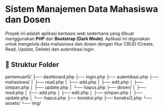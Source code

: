 # Sistem Manajemen Data Mahasiswa dan Dosen

Proyek ini adalah aplikasi berbasis web sederhana yang dibuat menggunakan **PHP** dan **Bootstrap (Dark Mode)**. Aplikasi ini digunakan untuk mengelola data mahasiswa dan dosen dengan fitur CRUD (Create, Read, Update, Delete) dan autentikasi login.

## 📁 Struktur Folder
pertemuan5/
├── dashboard.php
├── login.php
├── autentikasi.php
├── mahasiswa/
│ ├── read.php
│ ├── add.php
│ ├── edit.php
│ ├── simpan.php
│ ├── update.php
│ └── hapus.php
├── dosen/
│ ├── read.php
│ ├── add.php
│ ├── edit.php
│ ├── simpan.php
│ ├── update.php
│ └── hapus.php
├── koneksi.php
├── koneksi2.php
└── assets/
└── img/ 


